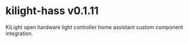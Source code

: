 # kilight-hass v0.1.11
KiLight open hardware light controller home assistant custom component integration.
